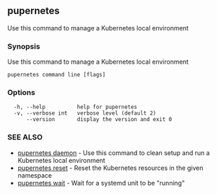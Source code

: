 ## pupernetes

Use this command to manage a Kubernetes local environment

### Synopsis

Use this command to manage a Kubernetes local environment

```
pupernetes command line [flags]
```

### Options

```
  -h, --help          help for pupernetes
  -v, --verbose int   verbose level (default 2)
      --version       display the version and exit 0
```

### SEE ALSO

* [pupernetes daemon](pupernetes_daemon.md)	 - Use this command to clean setup and run a Kubernetes local environment
* [pupernetes reset](pupernetes_reset.md)	 - Reset the Kubernetes resources in the given namespace
* [pupernetes wait](pupernetes_wait.md)	 - Wait for a systemd unit to be "running"

